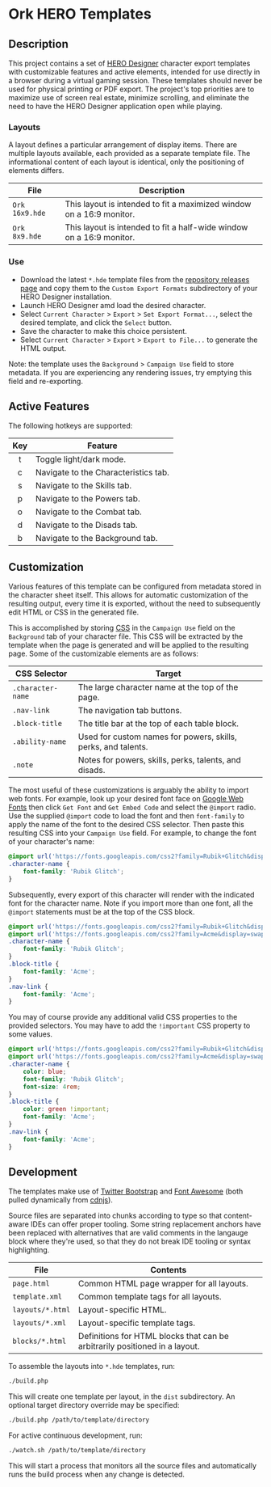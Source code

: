 # Ork HERO Templates

## Description

This project contains a set of [HERO Designer](https://www.herogames.com/store/product/1-hero-designer/) character export templates with customizable features and active elements, intended for use directly in a browser during a virtual gaming session. These templates should never be used for physical printing or PDF export. The project's top priorities are to maximize use of screen real estate, minimize scrolling, and eliminate the need to have the HERO Designer application open while playing.

### Layouts

A layout defines a particular arrangement of display items. There are multiple layouts available, each provided as a separate template file. The informational content of each layout is identical, only the positioning of elements differs.

|File|Description|
|-|-|
|`Ork 16x9.hde`|This layout is intended to fit a maximized window on a 16:9 monitor.|
|`Ork 8x9.hde`|This layout is intended to fit a half-wide window on a 16:9 monitor.|

### Use

* Download the latest `*.hde` template files from the [repository releases page](https://github.com/AlexHowansky/ork-hero-templates/releases) and copy them to the `Custom Export Formats` subdirectory of your HERO Designer installation.
* Launch HERO Designer amd load the desired character.
* Select `Current Character` > `Export` > `Set Export Format...`, select the desired template, and click the `Select` button.
* Save the character to make this choice persistent.
* Select `Current Character` > `Export` > `Export to File...` to generate the HTML output.

Note: the template uses the `Background` > `Campaign Use` field to store metadata. If you are experiencing any rendering issues, try emptying this field and re-exporting.

## Active Features

The following hotkeys are supported:

|Key|Feature|
|:-:|-|
|t|Toggle light/dark mode.|
|c|Navigate to the Characteristics tab.|
|s|Navigate to the Skills tab.|
|p|Navigate to the Powers tab.|
|o|Navigate to the Combat tab.|
|d|Navigate to the Disads tab.|
|b|Navigate to the Background tab.|

## Customization

Various features of this template can be configured from metadata stored in the character sheet itself. This allows for automatic customization of the resulting output, every time it is exported, without the need to subsequently edit HTML or CSS in the generated file.

This is accomplished by storing [CSS](https://developer.mozilla.org/en-US/docs/Web/CSS) in the `Campaign Use` field on the `Background` tab of your character file. This CSS will be extracted by the template when the page is generated and will be applied to the resulting page. Some of the customizable elements are as follows:

|CSS Selector|Target|
|-|-|
|`.character-name`|The large character name at the top of the page.|
|`.nav-link`|The navigation tab buttons.|
|`.block-title`|The title bar at the top of each table block.|\
|`.ability-name`|Used for custom names for powers, skills, perks, and talents.|
|`.note`|Notes for powers, skills, perks, talents, and disads.|

The most useful of these customizations is arguably the ability to import web fonts. For example, look up your desired font face on [Google Web Fonts](https://fonts.google.com/) then click `Get Font` and `Get Embed Code` and select the `@import` radio. Use the supplied `@import` code to load the font and then `font-family` to apply the name of the font to the desired CSS selector. Then paste this resulting CSS into your `Campaign Use` field. For example, to change the font of your character's name:

```css
@import url('https://fonts.googleapis.com/css2?family=Rubik+Glitch&display=swap');
.character-name {
    font-family: 'Rubik Glitch';
}
```

Subsequently, every export of this character will render with the indicated font for the character name. Note if you import more than one font, all the `@import` statements must be at the top of the CSS block.

```css
@import url('https://fonts.googleapis.com/css2?family=Rubik+Glitch&display=swap');
@import url('https://fonts.googleapis.com/css2?family=Acme&display=swap');
.character-name {
    font-family: 'Rubik Glitch';
}
.block-title {
    font-family: 'Acme';
}
.nav-link {
    font-family: 'Acme';
}
```

 You may of course provide any additional valid CSS properties to the provided selectors. You may have to add the `!important` CSS property to some values.

```css
@import url('https://fonts.googleapis.com/css2?family=Rubik+Glitch&display=swap');
@import url('https://fonts.googleapis.com/css2?family=Acme&display=swap');
.character-name {
    color: blue;
    font-family: 'Rubik Glitch';
    font-size: 4rem;
}
.block-title {
    color: green !important;
    font-family: 'Acme';
}
.nav-link {
    font-family: 'Acme';
}
```

## Development

The templates make use of [Twitter Bootstrap](https://getbootstrap.com/) and [Font Awesome](fontawesome.com) (both pulled dynamically from [cdnjs](https://cdnjs.com/)).

Source files are separated into chunks according to type so that content-aware IDEs can offer proper tooling. Some string replacement anchors have been replaced with alternatives that are valid comments in the langauge block where they're used, so that they do not break IDE tooling or syntax highlighting.

|File|Contents|
|-|-|
|`page.html`|Common HTML page wrapper for all layouts.|
|`template.xml`|Common template tags for all layouts.|
|`layouts/*.html`|Layout-specific HTML.|
|`layouts/*.xml`|Layout-specific template tags.|
|`blocks/*.html`|Definitions for HTML blocks that can be arbitrarily positioned in a layout.|

 To assemble the layouts into `*.hde` templates, run:

```sh
./build.php
```

This will create one template per layout, in the `dist` subdirectory. An optional target directory override may be specified:

```sh
./build.php /path/to/template/directory
```

For active continuous development, run:

```sh
./watch.sh /path/to/template/directory
```

This will start a process that monitors all the source files and automatically runs the build process when any change is
detected.
